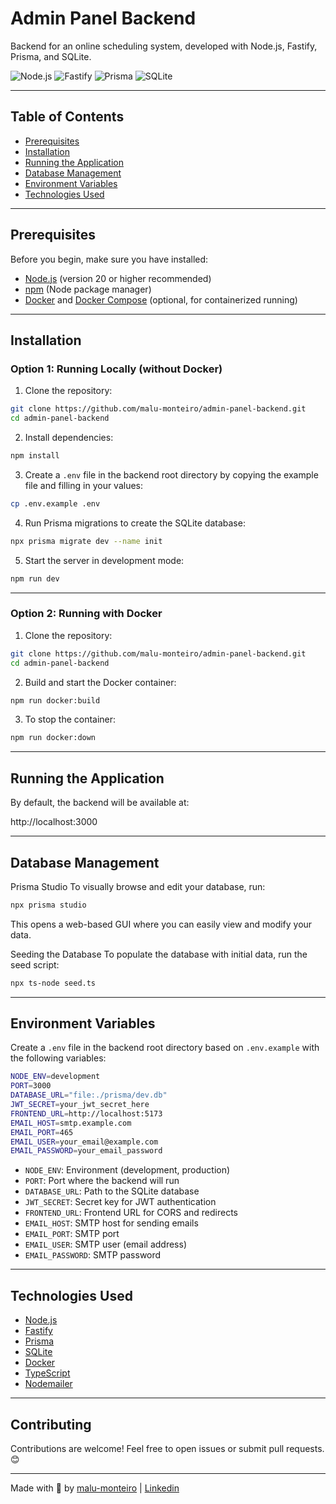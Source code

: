 # Admin Panel Backend

Backend for an online scheduling system, developed with Node.js, Fastify, Prisma, and SQLite.

![Node.js](https://img.shields.io/badge/Nodejs-white?style=for-the-badge&logo=nodedotjs&logoColor=black)
![Fastify](https://img.shields.io/badge/Fastify-white?style=for-the-badge&logo=fastify&logoColor=black)
![Prisma](https://img.shields.io/badge/Prisma-white?style=for-the-badge&logo=prisma&logoColor=black)
![SQLite](https://img.shields.io/badge/SQLite-white?style=for-the-badge&logo=sqlite&logoColor=black)


---

## Table of Contents

- [Prerequisites](#prerequisites)  
- [Installation](#installation)  
- [Running the Application](#running-the-application)  
- [Database Management](#database-management)  
- [Environment Variables](#environment-variables)  
- [Technologies Used](#technologies-used)  

---

## Prerequisites

Before you begin, make sure you have installed:

- [Node.js](https://nodejs.org/) (version 20 or higher recommended)  
- [npm](https://www.npmjs.com/get-npm) (Node package manager)  
- [Docker](https://www.docker.com/get-started) and [Docker Compose](https://docs.docker.com/compose/install/) (optional, for containerized running)

---

## Installation

### Option 1: Running Locally (without Docker)

1. Clone the repository:
```bash
git clone https://github.com/malu-monteiro/admin-panel-backend.git
cd admin-panel-backend
```

2. Install dependencies:
```bash
npm install
```

3. Create a `.env` file in the backend root directory by copying the example file and filling in your values:
```bash
cp .env.example .env
```

4. Run Prisma migrations to create the SQLite database:
```bash
npx prisma migrate dev --name init
```

5. Start the server in development mode:
```bash
npm run dev
```

---

### Option 2: Running with Docker

1. Clone the repository:
```bash
git clone https://github.com/malu-monteiro/admin-panel-backend.git
cd admin-panel-backend
```

2. Build and start the Docker container:
```bash
npm run docker:build
```

3. To stop the container:
```bash
npm run docker:down
```

---

## Running the Application

By default, the backend will be available at:

http://localhost:3000

---

## Database Management
Prisma Studio
To visually browse and edit your database, run:

```bash
npx prisma studio
```
This opens a web-based GUI where you can easily view and modify your data.

Seeding the Database
To populate the database with initial data, run the seed script:
```bash
npx ts-node seed.ts
```

---

## Environment Variables

Create a `.env` file in the backend root directory based on `.env.example` with the following variables:
```bash
NODE_ENV=development
PORT=3000
DATABASE_URL="file:./prisma/dev.db"
JWT_SECRET=your_jwt_secret_here
FRONTEND_URL=http://localhost:5173
EMAIL_HOST=smtp.example.com
EMAIL_PORT=465
EMAIL_USER=your_email@example.com
EMAIL_PASSWORD=your_email_password
```

- `NODE_ENV`: Environment (development, production)  
- `PORT`: Port where the backend will run  
- `DATABASE_URL`: Path to the SQLite database  
- `JWT_SECRET`: Secret key for JWT authentication  
- `FRONTEND_URL`: Frontend URL for CORS and redirects  
- `EMAIL_HOST`: SMTP host for sending emails  
- `EMAIL_PORT`: SMTP port  
- `EMAIL_USER`: SMTP user (email address)  
- `EMAIL_PASSWORD`: SMTP password  

---

## Technologies Used

- [Node.js](https://nodejs.org/)  
- [Fastify](https://www.fastify.io/)  
- [Prisma](https://www.prisma.io/)  
- [SQLite](https://www.sqlite.org/index.html)  
- [Docker](https://www.docker.com/)  
- [TypeScript](https://www.typescriptlang.org/)  
- [Nodemailer](https://nodemailer.com/)  

---

## Contributing

Contributions are welcome! Feel free to open issues or submit pull requests. 😊

---

Made with 💜 by [malu-monteiro](https://github.com/malu-monteiro) | [Linkedin](https://www.linkedin.com/in/m-monteiro/)






